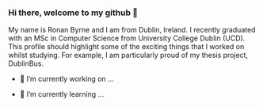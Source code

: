 ### Hi there, welcome to my github 👋

My name is Ronan Byrne and I am from Dublin, Ireland. I recently graduated with an MSc in Computer Science from University College Dublin (UCD). This profile should highlight some of the exciting things that I worked on whilst studying. For example, I am particularly proud of my thesis project, DublinBus. 


- 🔭 I’m currently working on ...

- 🌱 I’m currently learning ...


<!--
**ronanb95/ronanb95** is a ✨ _special_ ✨ repository because its `README.md` (this file) appears on your GitHub profile.

Here are some ideas to get you started:

- 🔭 I’m currently working on ...
- 🌱 I’m currently learning ...
- 👯 I’m looking to collaborate on ...
- 🤔 I’m looking for help with ...
- 💬 Ask me about ...
- 📫 How to reach me: ...
- 😄 Pronouns: ...
- ⚡ Fun fact: ...
-->
